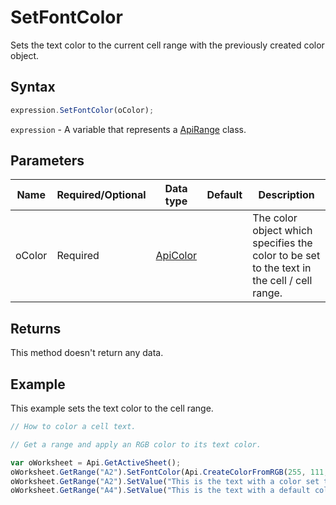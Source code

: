 # SetFontColor

Sets the text color to the current cell range with the previously created color object.

## Syntax

```javascript
expression.SetFontColor(oColor);
```

`expression` - A variable that represents a [ApiRange](../ApiRange.md) class.

## Parameters

| **Name** | **Required/Optional** | **Data type** | **Default** | **Description** |
| ------------- | ------------- | ------------- | ------------- | ------------- |
| oColor | Required | [ApiColor](../../ApiColor/ApiColor.md) |  | The color object which specifies the color to be set to the text in the cell / cell range. |

## Returns

This method doesn't return any data.

## Example

This example sets the text color to the cell range.

```javascript editor-xlsx
// How to color a cell text.

// Get a range and apply an RGB color to its text color.

var oWorksheet = Api.GetActiveSheet();
oWorksheet.GetRange("A2").SetFontColor(Api.CreateColorFromRGB(255, 111, 61));
oWorksheet.GetRange("A2").SetValue("This is the text with a color set to it");
oWorksheet.GetRange("A4").SetValue("This is the text with a default color");
```
